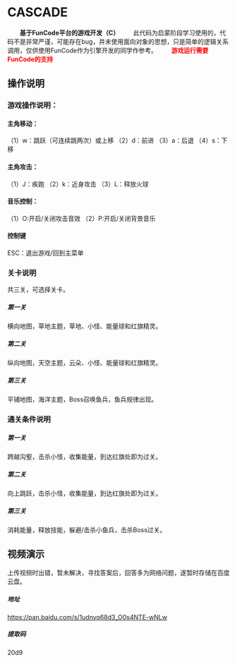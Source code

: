 # CASCADE
　　**基于FunCode平台的游戏开发（C）**
　　此代码为启蒙阶段学习使用的，代码不是非常严谨，可能存在bug，并未使用面向对象的思想，只是简单的逻辑关系调用，仅供使用FunCode作为引擎开发的同学作参考。
　　**<font color=red >游戏运行需要FunCode的支持</font>**
## 操作说明
### 游戏操作说明：
#### 主角移动：
（1）w：跳跃（可连续跳两次）或上移
（2）d：前进
（3）a：后退
（4）s：下移
#### 主角攻击：
（1）J：疾跑
（2）k：近身攻击
（3）L：释放火球
#### 音乐控制：
（1）O:开启/关闭攻击音效
（2）P:开启/关闭背景音乐
#### 控制键
ESC：退出游戏/回到主菜单

### 关卡说明
共三关，可选择关卡。
##### 第一关
横向地图，草地主题，草地、小怪、能量球和红旗精灵。
##### 第二关
纵向地图，天空主题，云朵、小怪、能量球和红旗精灵。
##### 第三关
平铺地图，海洋主题，Boss召唤鱼兵，鱼兵规律出现。

### 通关条件说明
##### 第一关
跨越沟壑，击杀小怪，收集能量，到达红旗处即为过关。
##### 第二关
向上跳跃，击杀小怪，收集能量，到达红旗处即为过关。
##### 第三关
消耗能量，释放技能，躲避/击杀小鱼兵，击杀Boss过关。
## 视频演示
上传视频时出错，暂未解决，寻找答案后，回答多为网络问题，遂暂时存储在百度云盘。
##### 地址
https://pan.baidu.com/s/1udnvq68d3_O0s4NTE-wNLw 
##### 提取码
20d9 

